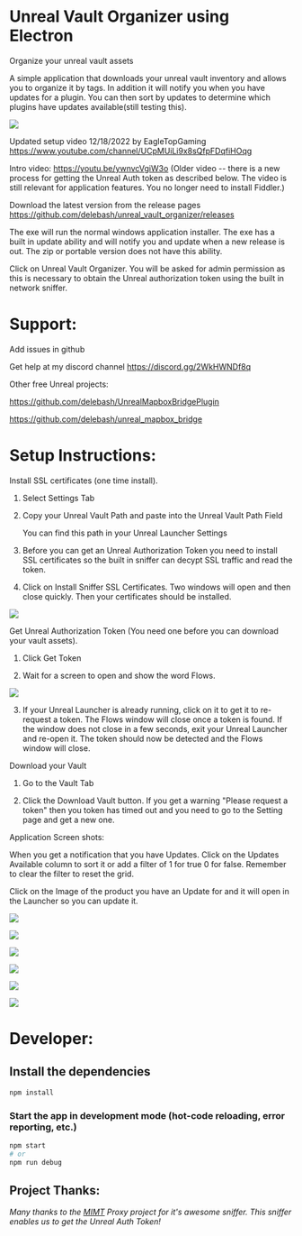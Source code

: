 # Unreal Vault Organizer using Electron 

Organize your unreal vault assets

A simple application that downloads your unreal vault inventory and allows you to organize it by tags.  In addition it will notify you when you have updates for a plugin.  You can then sort by updates to determine which plugins have updates available(still testing this).

![](docs/images/Unreal_Vault_Organizer_I2PqaHAKlQ.png)

Updated setup video 12/18/2022 by EagleTopGaming https://www.youtube.com/channel/UCpMUiLi9x8sQfpFDqfiHOqg 

Intro video: https://youtu.be/ywnvcVgiW3o (Older video -- there is a new process for getting the Unreal Auth token as described below.  The video is still relevant for application features.  You no longer need to install Fiddler.)


Download the latest version from the release pages https://github.com/delebash/unreal_vault_organizer/releases

 The exe will run the normal windows application installer. The exe has a built in update ability and will notify you and update when a new release is out.  The zip or portable version does not have this ability.

Click on Unreal Vault Organizer. You will be asked for admin permission as this is necessary to obtain the Unreal authorization token using the built in network sniffer.

# Support:
Add issues in github

Get help at my discord channel https://discord.gg/2WkHWNDf8q

Other free Unreal projects:

https://github.com/delebash/UnrealMapboxBridgePlugin

https://github.com/delebash/unreal_mapbox_bridge



# Setup Instructions:

Install SSL certificates (one time install).

1) Select Settings Tab
2) Copy your Unreal Vault Path and paste into the Unreal Vault Path Field

    You can find this path in your Unreal Launcher Settings  
    
3) Before you can get an Unreal Authorization Token you need to install SSL certificates so the built in sniffer can decypt SSL traffic and read the token.

4) Click on Install Sniffer SSL Certificates.  Two windows will open and then close quickly.  Then your certificates should be installed.

![](docs/images/EpicGamesLauncher_dXUkD3f0IP.png)

Get Unreal Authorization Token (You need one before you can download your vault assets).

1) Click Get Token

2) Wait for a screen to open and show the word Flows.

![](docs/images/mitmproxy_sX4vwxtQEF.png)

3) If your Unreal Launcher is already running, click on it to get it to re-request a token.  The Flows window will close once a token is found.  If the window does not close in a few seconds, exit your Unreal Launcher and re-open it.  The token should now be detected and the Flows window will close.


Download your Vault

1) Go to the Vault Tab

2) Click the Download Vault button.  If you get a warning "Please request a token" then you token has timed out and you need to go to the Setting page and get a new one.

Application Screen shots:

When you get a notification that you have Updates.  Click on the Updates Available column to sort it or add a filter of 1 for true 0 for false.  Remember to clear the filter to reset the grid.

Click on the Image of the product you have an Update for and it will open in the Launcher so you can update it.



![](docs/images/2022-05-16%20(5).png)

![](docs/images/2022-05-16%20(6).png)

![](docs/images/2022-05-16%20(7).png)

![](docs/images/2022-05-16%20(8).png)

![](docs/images/2022-05-16%20(9).png)

![](docs/images/2022-05-16%20(10).png)




# Developer:
## Install the dependencies
```bash
npm install
```

### Start the app in development mode (hot-code reloading, error reporting, etc.)
```bash
npm start
# or
npm run debug
```




## Project Thanks:

*Many thanks to the <a href="https://github.com/mitmproxy/mitmproxy" target="_blank">MIMT</a> Proxy project for it's awesome sniffer.  This sniffer enables us to get the Unreal Auth Token!*
